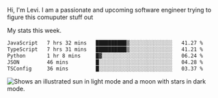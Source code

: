 Hi, I'm Levi. I am a passionate and upcoming software engineer trying to figure this comuputer stuff out

My stats this week.
<!--START_SECTION:waka-->

```txt
JavaScript   7 hrs 32 mins   ██████████▒░░░░░░░░░░░░░░   41.27 %
TypeScript   7 hrs 31 mins   ██████████▒░░░░░░░░░░░░░░   41.21 %
Python       1 hr 8 mins     █▓░░░░░░░░░░░░░░░░░░░░░░░   06.24 %
JSON         46 mins         █░░░░░░░░░░░░░░░░░░░░░░░░   04.28 %
TSConfig     36 mins         █░░░░░░░░░░░░░░░░░░░░░░░░   03.37 %
```

<!--END_SECTION:waka-->

<picture>
  <source media="(prefers-color-scheme: dark)" srcset="https://user-images.githubusercontent.com/25423296/163456776-7f95b81a-f1ed-45f7-b7ab-8fa810d529fa.png">
  <source media="(prefers-color-scheme: light)" srcset="https://user-images.githubusercontent.com/25423296/163456779-a8556205-d0a5-45e2-ac17-42d089e3c3f8.png">
  <img alt="Shows an illustrated sun in light mode and a moon with stars in dark mode." src="https://user-images.githubusercontent.com/25423296/163456779-a8556205-d0a5-45e2-ac17-42d089e3c3f8.png">
</picture>
